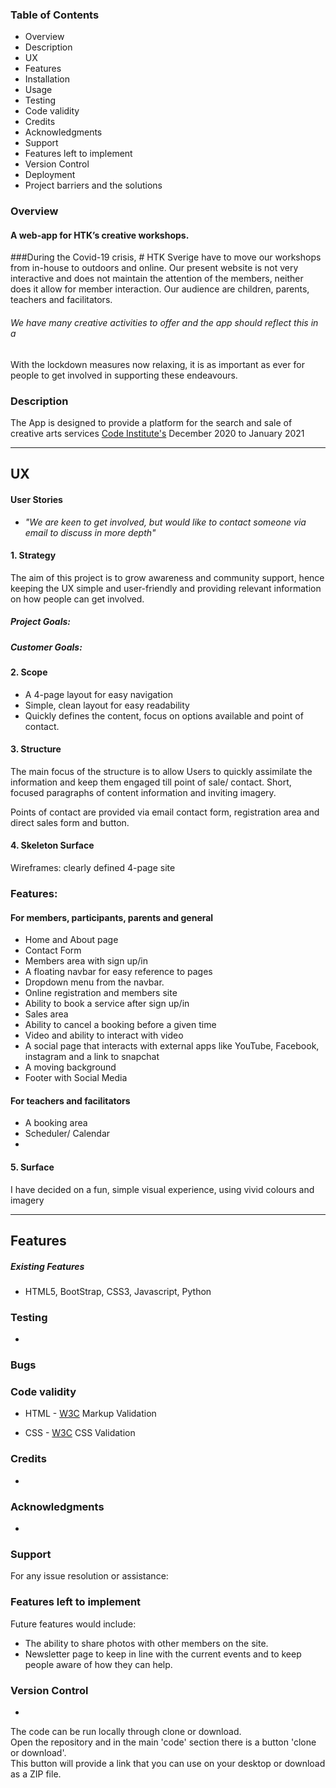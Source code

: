 ### Table of Contents

- Overview
- Description
- UX
- Features
- Installation
- Usage
- Testing
- Code validity
- Credits
- Acknowledgments
- Support
- Features left to implement
- Version Control
- Deployment
- Project barriers and the solutions

### Overview

#### A web-app for HTK’s creative workshops. 

###During the Covid-19 crisis, # HTK Sverige have to move our workshops from in-house to outdoors and online. Our present website is not very interactive and does not maintain the attention of the members, neither does it allow for member interaction. Our audience are children, parents, teachers and facilitators. 

###### We have many creative activities to offer and the app should reflect this in a
 With the lockdown measures now relaxing, it is as important as ever for people to get involved in supporting these endeavours. 

### Description

The App is designed to provide a platform for the search and sale of creative arts services [Code Institute's](https://codeinstitute.net/) December 2020 to January 2021

***

## UX

#### User Stories

- *"We are keen to get involved, but would like to contact someone via email to discuss in more depth"*

#### 1.	Strategy

The aim of this project is to grow awareness and community support, hence keeping the UX simple and user-friendly and providing relevant information on how people can get involved.

##### Project Goals:

##### Customer Goals:

#### 2.	Scope

- A 4-page layout for easy navigation
- Simple, clean layout for easy readability
- Quickly defines the content, focus on options available and point of contact.

#### 3.	Structure

The main focus of the structure is to allow Users to quickly assimilate the information and keep them engaged till point of sale/ contact. Short, focused paragraphs of content information and inviting imagery. 

Points of contact are provided via email contact form, registration area and direct sales form and  button.

#### 4.	Skeleton Surface

Wireframes: clearly defined 4-page site

### Features:

#### For members, participants, parents and general

-  Home and About page
-  Contact Form
- 	Members area with sign up/in
-	A floating navbar for easy reference to pages
- 	Dropdown menu from the navbar. 
- 	Online registration and members site
- 	Ability to book a service after sign up/in
-  Sales area
- 	Ability to cancel a booking before a given time
- 	Video and ability to interact with video
-	A social page that interacts with external apps like YouTube, Facebook, instagram and a link to snapchat
-	A moving background
-  Footer with Social Media


#### For teachers and facilitators

-	A booking area
-	Scheduler/ Calendar
-	


#### 5. 	Surface

I have decided on a fun, simple visual experience, using vivid colours and imagery

***

## Features

##### Existing Features

- HTML5, BootStrap, CSS3, Javascript, Python

### Testing

-

### Bugs

### Code validity

- HTML - [W3C](https://validator.w3.org/) Markup Validation

- CSS - [W3C](https://jigsaw.w3.org/css-validator/) CSS Validation

### Credits

-

### Acknowledgments

-

### Support

For any issue resolution or assistance:

### Features left to implement

Future features would include:

- The ability to share photos with other members on the site.
- Newsletter page to keep in line with the current events and to keep people aware of how they can help.

### Version Control

-

The code can be run locally through clone or download.  
Open the repository and in the main 'code' section there is a button 'clone or download'.  
This button will provide a link that you can use on your desktop or download as a ZIP file.
